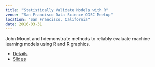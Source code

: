 ```yaml
---
title: "Statistically Validate Models with R"
venue: "San Francisco Data Science ODSC Meetup"
location: "San Francisco, California"
date: 2016-03-31
---
```


John Mount and I demonstrate methods to reliably evaluate machine learning models using R and R graphics.

* [Details](https://www.meetup.com/San-Francisco-ODSC/events/228798281/)
* [Slides](https://github.com/WinVector/ValidatingModelsInR)